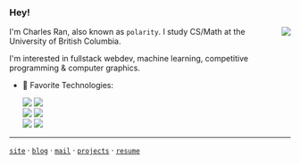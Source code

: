 ### Hey!

<img align="right" src="https://github-readme-stats-git-masterrstaa-rickstaa.vercel.app/api?username=polarr&show_icons=true&text_color=718096&bg_color=00000000&hide_title=true&hide_border=true&count_private=false&include_all_commits=true" />

I'm Charles Ran, also known as `polarity`. I study CS/Math at the University of British Columbia.

I'm interested in fullstack webdev, machine learning, competitive programming & computer graphics.

- 🚀 Favorite Technologies: 

  <div>
    <img src="https://img.shields.io/badge/-Typescript-3178C6?logo=Typescript&logoColor=white&style=for-the-badge">
    <img src="https://img.shields.io/badge/-SvelteKit-FF3E00?logo=svelte&logoColor=white&style=for-the-badge">
  </div>
  <div>
    <img src="https://img.shields.io/badge/-Supabase-3FCF8E?logo=supabase&logoColor=white&style=for-the-badge">
    <img src="https://img.shields.io/badge/-Julia-9558B2?logo=julia&logoColor=white&style=for-the-badge">
  <div>
    <img src="https://img.shields.io/badge/-OpenGL-5586A4?logo=opengl&logoColor=white&style=for-the-badge">
    <img src="https://img.shields.io/badge/-Cloudflare-F38020?logo=cloudflare&logoColor=white&style=for-the-badge">
  </div>

---

[`site`](https://polarity.sh) · [`blog`](https://polarity.sh/blog) · [`mail`](mailto:polarity@polarity.sh) · [`projects`](https://polarity.sh/projects) · [`resume`](https://polarity.sh/redirect/resume)
